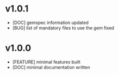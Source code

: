 # v1.0.1
- [DOC] gemspec information updated
- [BUG] list of mandatory files to use the gem fixed

# v1.0.0
- [FEATURE] minimal features built
- [DOC] minimal documentation written
